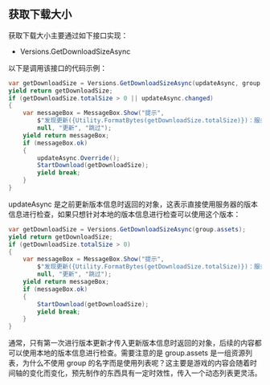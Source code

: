 <!-- docs/get-download-size.md -->
## 获取下载大小

获取下载大小主要通过如下接口实现：

- Versions.GetDownloadSizeAsync

以下是调用该接口的代码示例：

```c#
var getDownloadSize = Versions.GetDownloadSizeAsync(updateAsync, group.assets);
yield return getDownloadSize;
if (getDownloadSize.totalSize > 0 || updateAsync.changed)
{
    var messageBox = MessageBox.Show("提示",
        $"发现更新({Utility.FormatBytes(getDownloadSize.totalSize)})：服务器版本号 {updateAsync.version}，本地版本号 {Versions.ManifestsVersion}，是否更新？",
        null, "更新", "跳过");
    yield return messageBox;
    if (messageBox.ok)
    {
        updateAsync.Override();
        StartDownload(getDownloadSize);
        yield break;
    }
}
```

updateAsync 是之前更新版本信息时返回的对象，这表示直接使用服务器的版本信息进行检查，如果只想针对本地的版本信息进行检查可以使用这个版本：

```c#
var getDownloadSize = Versions.GetDownloadSizeAsync(group.assets);
yield return getDownloadSize;
if (getDownloadSize.totalSize > 0)
{
    var messageBox = MessageBox.Show("提示",
        $"发现更新({Utility.FormatBytes(getDownloadSize.totalSize)})：服务器版本号 {updateAsync.version}，本地版本号 {Versions.ManifestsVersion}，是否更新？",
        null, "更新", "跳过");
    yield return messageBox;
    if (messageBox.ok)
    {
        StartDownload(getDownloadSize);
        yield break;
    }
}
```

通常，只有第一次进行版本更新才传入更新版本信息时返回的对象，后续的内容都可以使用本地的版本信息进行检查。需要注意的是 group.assets 是一组资源列表，为什么不使用 group 的名字而是使用列表呢？这主要是游戏的内容会随着时间轴的变化而变化，预先制作的东西具有一定时效性，传入一个动态列表更灵活。